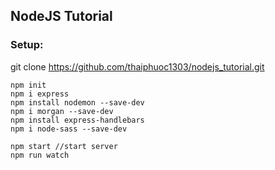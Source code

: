 ## NodeJS Tutorial

### Setup:

git clone https://github.com/thaiphuoc1303/nodejs_tutorial.git
```command
npm init
npm i express
npm install nodemon --save-dev
npm i morgan --save-dev
npm install express-handlebars
npm i node-sass --save-dev

npm start //start server
npm run watch
```